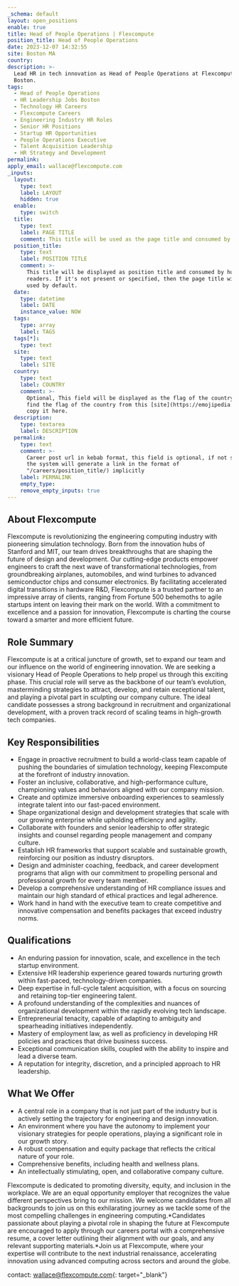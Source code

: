 ```yaml
---
_schema: default
layout: open_positions
enable: true
title: Head of People Operations | Flexcompute
position_title: Head of People Operations
date: 2023-12-07 14:32:55
site: Boston MA
country:
description: >-
  Lead HR in tech innovation as Head of People Operations at Flexcompute in
  Boston.
tags:
  - Head of People Operations
  - HR Leadership Jobs Boston
  - Technology HR Careers
  - Flexcompute Careers
  - Engineering Industry HR Roles
  - Senior HR Positions
  - Startup HR Opportunities
  - People Operations Executive
  - Talent Acquisition Leadership
  - HR Strategy and Development
permalink:
apply_email: wallace@flexcompute.com
_inputs:
  layout:
    type: text
    label: LAYOUT
    hidden: true
  enable:
    type: switch
  title:
    type: text
    label: PAGE TITLE
    comment: This title will be used as the page title and consumed by search engine
  position_title:
    type: text
    label: POSITION TITLE
    comment: >-
      This title will be displayed as position title and consumed by human
      readers. If it's not present or specified, then the page title will be
      used by default.
  date:
    type: datetime
    label: DATE
    instance_value: NOW
  tags:
    type: array
    label: TAGS
  tags[*]:
    type: text
  site:
    type: text
    label: SITE
  country:
    type: text
    label: COUNTRY
    comment: >-
      Optional, This field will be displayed as the flag of the country, You can
      find the flag of the country from this [site](https://emojipedia.org/) and
      copy it here.
  description:
    type: textarea
    label: DESCRIPTION
  permalink:
    type: text
    comment: >-
      Career post url in kebab format, this field is optional, if not specified,
      the system will generate a link in the format of
      "/careers/position_title/) implicitly
    label: PERMALINK
    empty_type:
    remove_empty_inputs: true
---
```

## **About Flexcompute**

Flexcompute is revolutionizing the engineering computing industry with pioneering simulation technology. Born from the innovation hubs of Stanford and MIT, our team drives breakthroughs that are shaping the future of design and development. Our cutting-edge products empower engineers to craft the next wave of transformational technologies, from groundbreaking airplanes, automobiles, and wind turbines to advanced semiconductor chips and consumer electronics. By facilitating accelerated digital transitions in hardware R&D, Flexcompute is a trusted partner to an impressive array of clients, ranging from Fortune 500 behemoths to agile startups intent on leaving their mark on the world. With a commitment to excellence and a passion for innovation, Flexcompute is charting the course toward a smarter and more efficient future.

## **Role Summary**

Flexcompute is at a critical juncture of growth, set to expand our team and our influence on the world of engineering innovation. We are seeking a visionary Head of People Operations to help propel us through this exciting phase. This crucial role will serve as the backbone of our team’s evolution, masterminding strategies to attract, develop, and retain exceptional talent, and playing a pivotal part in sculpting our company culture. The ideal candidate possesses a strong background in recruitment and organizational development, with a proven track record of scaling teams in high-growth tech companies.

## **Key Responsibilities**

* Engage in proactive recruitment to build a world-class team capable of pushing the boundaries of simulation technology, keeping Flexcompute at the forefront of industry innovation.
* Foster an inclusive, collaborative, and high-performance culture, championing values and behaviors aligned with our company mission.
* Create and optimize immersive onboarding experiences to seamlessly integrate talent into our fast-paced environment.
* Shape organizational design and development strategies that scale with our growing enterprise while upholding efficiency and agility.
* Collaborate with founders and senior leadership to offer strategic insights and counsel regarding people management and company culture.
* Establish HR frameworks that support scalable and sustainable growth, reinforcing our position as industry disruptors.
* Design and administer coaching, feedback, and career development programs that align with our commitment to propelling personal and professional growth for every team member.
* Develop a comprehensive understanding of HR compliance issues and maintain our high standard of ethical practices and legal adherence.
* Work hand in hand with the executive team to create competitive and innovative compensation and benefits packages that exceed industry norms.

## **Qualifications**

* An enduring passion for innovation, scale, and excellence in the tech startup environment.
* Extensive HR leadership experience geared towards nurturing growth within fast-paced, technology-driven companies.
* Deep expertise in full-cycle talent acquisition, with a focus on sourcing and retaining top-tier engineering talent.
* A profound understanding of the complexities and nuances of organizational development within the rapidly evolving tech landscape.
* Entrepreneurial tenacity, capable of adapting to ambiguity and spearheading initiatives independently.
* Mastery of employment law, as well as proficiency in developing HR policies and practices that drive business success.
* Exceptional communication skills, coupled with the ability to inspire and lead a diverse team.
* A reputation for integrity, discretion, and a principled approach to HR leadership.

## **What We Offer**

* A central role in a company that is not just part of the industry but is actively setting the trajectory for engineering and design innovation.
* An environment where you have the autonomy to implement your visionary strategies for people operations, playing a significant role in our growth story.
* A robust compensation and equity package that reflects the critical nature of your role.
* Comprehensive benefits, including health and wellness plans.
* An intellectually stimulating, open, and collaborative company culture.

Flexcompute is dedicated to promoting diversity, equity, and inclusion in the workplace. We are an equal opportunity employer that recognizes the value different perspectives bring to our mission. We welcome candidates from all backgrounds to join us on this exhilarating journey as we tackle some of the most compelling challenges in engineering computing.*Candidates passionate about playing a pivotal role in shaping the future at Flexcompute are encouraged to apply through our careers portal with a comprehensive resume, a cover letter outlining their alignment with our goals, and any relevant supporting materials.*Join us at Flexcompute, where your expertise will contribute to the next industrial renaissance, accelerating innovation using advanced computing across sectors and around the globe.

contact:&nbsp;[wallace@flexcompute.com](mailto:wallace@flexcompute.com){: target="_blank"}
